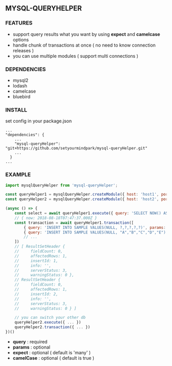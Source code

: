 ## MYSQL-QUERYHELPER
### FEATURES
- support query results what you want by using **expect** and **camelcase** options
- handle chunk of transactions at once ( no need to know connection releases )
- you can use multiple modules ( support multi connections ) 

### DEPENDENCIES
- mysql2
- lodash
- camelcase
- bluebird

### INSTALL
set config in your package.json
``` 
...
"dependencies": {
    ...
    "mysql-queryHelper": "git+https://github.com/setyourmindpark/mysql-queryHelper.git"
    ...
  }
...
```

### EXAMPLE
``` javascript
import mysqlQueryHelper from 'mysql-queryHelper';

const queryHelper1 = mysqlQueryHelper.createModule({ host: 'host1', port: 'port', user: 'user', database: 'database', password: 'password', connectionLimit: 10 });
const queryHelper2 = mysqlQueryHelper.createModule({ host: 'host2', port: 'port', user: 'user', database: 'database', password: 'password', connectionLimit: 10 });

(async () => {
    const select = await queryHelper1.execute({ query: 'SELECT NOW() AS ? FROM DUAL', params: ['NOW'], expect: 'single', camelCase: true });
    // { now: 2018-08-18T07:47:37.000Z }
    const transaction = await queryHelper1.transaction([
        { query: 'INSERT INTO SAMPLE VALUES(NULL, ?,?,?,?,?)', params: ['A', 'A', 'A', 'A', 'A'] },
        { query: 'INSERT INTO SAMPLE VALUES(NULL, "A","B","C","D","E")' },
        // ...
    ])
    // [ ResultSetHeader {
    //     fieldCount: 0,
    //     affectedRows: 1,
    //     insertId: 1,
    //     info: '',
    //     serverStatus: 3,
    //     warningStatus: 0 },
    // ResultSetHeader {
    //     fieldCount: 0,
    //     affectedRows: 1,
    //     insertId: 2,
    //     info: '',
    //     serverStatus: 3,
    //     warningStatus: 0 } ]

    // you can switch your other db
    queryHelper2.execute({ ... })
    queryHelper2.transaction({ ... })
})()
```
- **query** : required 
- **params** : optional
- **expect** : optional ( default is 'many' )
- **camelCase** : optional ( default is true )
